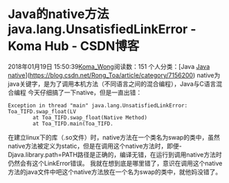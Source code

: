 # Java的native方法java.lang.UnsatisfiedLinkError - Koma Hub - CSDN博客
2018年01月19日 15:50:39[Koma_Wong](https://me.csdn.net/Rong_Toa)阅读数：151
个人分类：[Java																[Java native](https://blog.csdn.net/Rong_Toa/article/category/7157493)](https://blog.csdn.net/Rong_Toa/article/category/7156200)
native为java关键字，是为了调用本机方法（不同语言之间的混合编程），Java与C语言混合编程
今天仔细搞了一下native，但是一直出错：
```
Exception in thread "main" java.lang.UnsatisfiedLinkError: Toa_TIFD.swap_float(LV
        at Toa_TIFD.swap_float(Native Method)
        at Toa_TIFD.main(Toa_TIFD.
```
在建立linux下的库（.so文件）时，native方法在一个类名为swap的类中，虽然native方法被定义为static，但是在调用这个native方法时，即便-Djava.library.path=PATH路径是正确的，编译无错，在运行到调用native方法时仍然会有这个LinkError错误。
我就在想到底是哪里错了，意识在调用这个native方法的java文件中吧这个native方法放在一个名为swap的类中，就他妈没错了。
